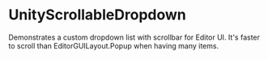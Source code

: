# UnityScrollableDropdown
Demonstrates a custom dropdown list with scrollbar for Editor UI.
It's faster to scroll than EditorGUILayout.Popup when having many items.
